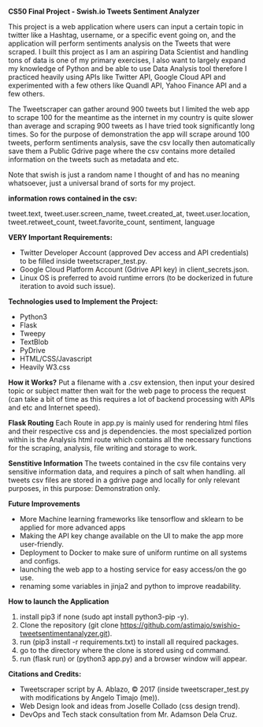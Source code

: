 **CS50 Final Project - Swish.io Tweets Sentiment Analyzer**

This project is a web application where users can input a certain topic in twitter
like a Hashtag, username, or a specific event going on, and the application will 
perform sentiments analysis on the Tweets that were scraped. I built this project 
as I am an aspiring Data Scientist and handling tons of data is one of my primary 
exercises, I also want to largely expand my knowledge of Python and be able to use
Data Analysis tool therefore I practiced heavily using APIs like Twitter API, 
Google Cloud API and experimented with a few others like Quandl API, Yahoo Finance API
and a few others.

The Tweetscraper can gather around 900 tweets but I limited the web app to scrape 100
for the meantime as the internet in my country is quite slower than average and scraping
900 tweets as I have tried took significantly long times. So for the purpose of demonstration
the app will scrape around 100 tweets, perform sentiments analysis, save the csv locally then 
automatically save them a Public Gdrive page where the csv contains more detailed
information on the tweets such as metadata and etc.

Note that swish is just a random name I thought of and has no meaning whatsoever, just a universal brand
of sorts for my project. 

**information rows contained in the csv:**

tweet.text, tweet.user.screen_name, tweet.created_at, tweet.user.location, 
tweet.retweet_count, tweet.favorite_count, sentiment, language


**VERY Important Requirements:**
- Twitter Developer Account (approved Dev access and API credentials) to be filled inside tweetscraper_test.py. 
- Google Cloud Platform Account (Gdrive API key) in client_secrets.json.
- Linux OS is preferred to avoid runtime errors (to be dockerized in future iteration to avoid such issue).

**Technologies used to Implement the Project:**
- Python3
- Flask
- Tweepy
- TextBlob
- PyDrive
- HTML/CSS/Javascript
- Heavily W3.css


**How it Works?**
Put a filename with a .csv extension, then input your desired topic or subject matter
then wait for the web page to process the request (can take a bit of time as this requires
a lot of backend processing with APIs and etc and Internet speed).

**Flask Routing**
Each Route in app.py is mainly used for rendering html files and their respective css and js
dependencies. the most specialized portion within is the Analysis html route which contains
all the necessary functions for the scraping, analysis, file writing and storage to work.

**Senstitive Information**
The tweets contained in the csv file contains very sensitive information data, and requires
a pinch of salt when handling. all tweets csv files are stored in a gdrive page and locally 
for only relevant purposes, in this purpose: Demonstration only.

**Future Improvements**
- More Machine learning frameworks like tensorflow and sklearn to be applied for more advanced apps
- Making the API key change available on the UI to make the app more user-friendly.
- Deployment to Docker to make sure of uniform runtime on all systems and configs.
- launching the web app to a hosting service for easy access/on the go use.
- renaming some variables in jinja2 and python to improve readability.

**How to launch the Application**
1. install pip3 if none (sudo apt install python3-pip -y).
2. Clone the repository (git clone https://github.com/astimajo/swishio-tweetsentimentanalyzer.git).
3. run (pip3 install -r requirements.txt) to install all required packages.
4. go to the directory where the clone is stored using cd command.
5. run (flask run) or (python3 app.py) and a browser window will appear.

**Citations and Credits:**

- Tweetscraper script by A. Ablazo, © 2017 (inside tweetscraper_test.py with modifications by Angelo Timajo (me)).
- Web Design look and ideas from Joselle Collado (css design trend).
- DevOps and Tech stack consultation from Mr. Adamson Dela Cruz. 

